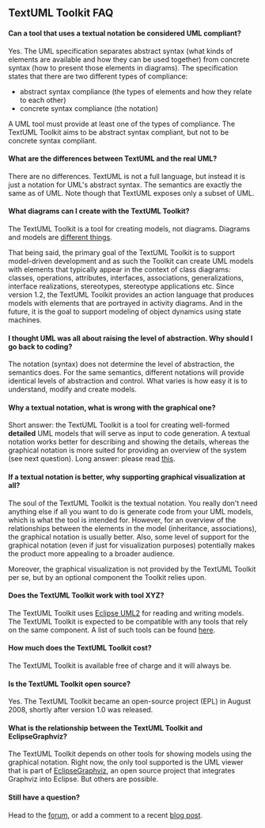 TextUML Toolkit FAQ
-------------------

#### Can a tool that uses a textual notation be considered UML compliant?

Yes. The UML specification separates abstract syntax (what kinds of
elements are available and how they can be used together) from concrete
syntax (how to present those elements in diagrams). The specification
states that there are two different types of compliance:

-   abstract syntax compliance (the types of elements and how they
    relate to each other)
-   concrete syntax compliance (the notation)

A UML tool must provide at least one of the types of compliance. The
TextUML Toolkit aims to be abstract syntax compliant, but not to be
concrete syntax compliant.

#### What are the differences between TextUML and the real UML?

There are no differences. TextUML is not a full language, but instead it
is just a notation for UML's abstract syntax. The semantics are exactly
the same as of UML. Note though that TextUML exposes only a subset of
UML.

#### What diagrams can I create with the TextUML Toolkit?

The TextUML Toolkit is a tool for creating models, not diagrams.
Diagrams and models are [different
things](http://abstratt.com/blog/2008/09/10/diagrams-models/ "http://abstratt.com/blog/2008/09/10/diagrams-models/").

That being said, the primary goal of the TextUML Toolkit is to support
model-driven development and as such the Toolkit can create UML models
with elements that typically appear in the context of class diagrams:
classes, operations, attributes, interfaces, associations,
generalizations, interface realizations, stereotypes, stereotype
applications etc. Since version 1.2, the TextUML Toolkit provides an
action language that produces models with elements that are portrayed in
activity diagrams. And in the future, it is the goal to support modeling
of object dynamics using state machines.

#### I thought UML was all about raising the level of abstraction. Why should I go back to coding?

The notation (syntax) does not determine the level of abstraction, the
semantics does. For the same semantics, different notations will provide
identical levels of abstraction and control. What varies is how easy it
is to understand, modify and create models.

#### Why a textual notation, what is wrong with the graphical one?

Short answer: the TextUML Toolkit is a tool for creating well-formed
**detailed** UML models that will serve as input to code generation. A
textual notation works better for describing and showing the details,
whereas the graphical notation is more suited for providing an overview
of the system (see next question). Long answer: please read
[this](http://abstratt.com/blog/2008/05/05/why-we-write-code-and-dont-just-draw-diagrams/ "http://abstratt.com/blog/2008/05/05/why-we-write-code-and-dont-just-draw-diagrams/").

#### If a textual notation is better, why supporting graphical visualization at all?

The soul of the TextUML Toolkit is the textual notation. You really
don't need anything else if all you want to do is generate code from
your UML models, which is what the tool is intended for. However, for an
overview of the relationships between the elements in the model
(inheritance, associations), the graphical notation is usually better.
Also, some level of support for the graphical notation (even if just for
visualization purposes) potentially makes the product more appealing to
a broader audience.

Moreover, the graphical visualization is not provided by the TextUML
Toolkit per se, but by an optional component the Toolkit relies upon.

#### Does the TextUML Toolkit work with tool XYZ?

The TextUML Toolkit uses [Eclipse
UML2](http://wiki.eclipse.org/MDT-UML2 "http://wiki.eclipse.org/MDT-UML2")
for reading and writing models. The TextUML Toolkit is expected to be
compatible with any tools that rely on the same component. A list of
such tools can be found
[here](http://wiki.eclipse.org/MDT-UML2-Tool-Compatibility "http://wiki.eclipse.org/MDT-UML2-Tool-Compatibility").

#### How much does the TextUML Toolkit cost?

The TextUML Toolkit is available free of charge and it will always be.

#### Is the TextUML Toolkit open source?

Yes. The TextUML Toolkit became an open-source project (EPL) in August
2008, shortly after version 1.0 was released.

#### What is the relationship between the TextUML Toolkit and EclipseGraphviz?

The TextUML Toolkit depends on other tools for showing models using the
graphical notation. Right now, the only tool supported is the UML viewer
that is part of
[EclipseGraphviz](http://eclipsegraphviz.sf.net/ "http://eclipsegraphviz.sf.net"),
an open source project that integrates Graphviz into Eclipse. But others
are possible.

#### Still have a question?

Head to the
[forum](http://abstratt.com/forum/ "http://abstratt.com/forum/"), or add
a comment to a recent [blog
post](http://abstratt.com/blog/ "http://abstratt.com/blog/").
